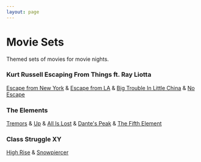 ```yaml
---
layout: page
---
```


# Movie Sets

Themed sets of movies for movie nights.

### Kurt Russell Escaping From Things ft. Ray Liotta

[Escape from New York](https://www.imdb.com/title/tt0082340/) & [Escape from LA](https://www.imdb.com/title/tt0116225/) & [Big Trouble In Little China](https://www.imdb.com/title/tt0090728) & [No Escape](https://www.imdb.com/title/tt0110678/)

### The Elements

[Tremors](https://www.imdb.com/title/tt0100814/) & [Up](https://www.imdb.com/title/tt1049413/) & [All Is Lost](https://www.imdb.com/title/tt2017038/) & [Dante's Peak](https://www.imdb.com/title/tt0118928/) & [The Fifth Element](https://www.imdb.com/title/tt0119116/)

### Class Struggle XY

[High Rise](https://www.imdb.com/title/tt0462335/) & [Snowpiercer](https://www.imdb.com/title/tt1706620/)
